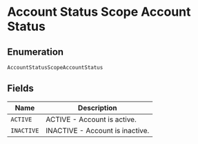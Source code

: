
# Account Status Scope Account Status

## Enumeration

`AccountStatusScopeAccountStatus`

## Fields

| Name | Description |
|  --- | --- |
| `ACTIVE` | ACTIVE - Account is active. |
| `INACTIVE` | INACTIVE - Account is inactive. |

